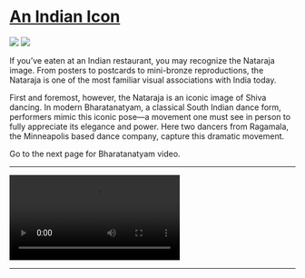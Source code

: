 # [An Indian Icon](http://artsmia.github.io/griot/#/stories/565)

![](http://cdn.dx.artsmia.org/thumbs/tn_2014_TDX_MIAArtStories_076.jpg)
![](http://cdn.dx.artsmia.org/thumbs/tn_2014_TDX_MIAArtStories_085.jpg)

If you’ve eaten at an Indian restaurant, you may recognize the Nataraja image. From posters to postcards to mini-bronze reproductions, the Nataraja is one of the most familiar visual associations with India today.

First and foremost, however, the Nataraja is an iconic image of Shiva dancing. In modern Bharatanatyam, a classical South Indian dance form, performers mimic this iconic pose—a movement one must see in person to fully appreciate its elegance and power. Here two dancers from Ragamala, the Minneapolis based dance company, capture this dramatic movement.

Go to the next page for Bharatanatyam video.

---

<video src='http://cdn.dx.artsmia.org/videos/artstories/Shankara_Sri_Giri_MIA-HD.mp4'></video>



---
